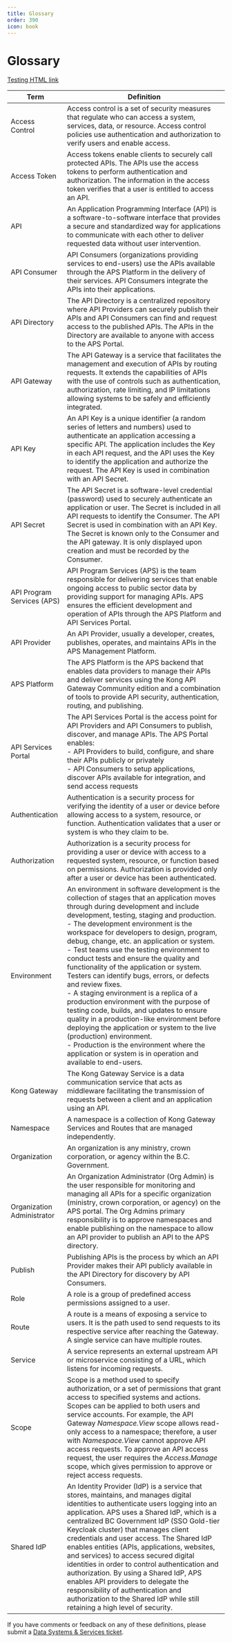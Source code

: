 ```yaml
---
title: Glossary
order: 390
icon: book
---
```


# Glossary

<a href="http://example.com/" target="_blank">Testing HTML link</a>

| Term | Definition |
| --------------- | --------------- |
| Access Control | Access control is a set of security measures that regulate who can access a system, services, data, or resource. Access control policies use authentication and authorization to verify users and enable access. |
| Access Token | Access tokens enable clients to securely call protected APIs. The APIs use the access tokens to perform authentication and authorization. The information in the access token verifies that a user is entitled to access an API. |
| API          | An Application Programming Interface (API) is a software-to-software interface that provides a secure and standardized way for applications to communicate with each other to deliver requested data without user intervention. |
| API Consumer  | API Consumers (organizations providing services to end-users) use the APIs available through the APS Platform in the delivery of their services. API Consumers integrate the APIs into their applications. |
| API Directory | The API Directory is a centralized repository where API Providers can securely publish their APIs and API Consumers can find and request access to the published APIs. The APIs in the Directory are available to anyone with access to the APS Portal. |
| API Gateway   | The API Gateway is a service that facilitates the management and execution of APIs by routing requests. It extends the capabilities of APIs with the use of controls such as authentication, authorization, rate limiting, and IP limitations allowing systems to be safely and efficiently integrated. |
| API Key       | An API Key is a unique identifier (a random series of letters and numbers) used to authenticate an application accessing a specific API. The application includes the Key in each API request, and the API uses the Key to identify the application and authorize the request. The API Key is used in combination with an API Secret. |
| API Secret    | The API Secret is a software-level credential (password) used to securely authenticate an application or user. The Secret is included in all API requests to identify the Consumer. The API Secret is used in combination with an API Key. The Secret is known only to the Consumer and the API gateway. It is only displayed upon creation and must be recorded by the Consumer. |
| API Program Services (APS) | API Program Services (APS) is the team responsible for delivering services that enable ongoing access to public sector data by providing support for managing APIs. APS ensures the efficient development and operation of APIs through the APS Platform and API Services Portal. |
| API Provider               | An API Provider, usually a developer, creates, publishes, operates, and maintains APIs in the APS Management Platform. |
| APS Platform               | The APS Platform is the APS backend that enables data providers to manage their APIs and deliver services using the Kong API Gateway Community edition and a combination of tools to provide API security, authentication, routing, and publishing. |
| API Services Portal        | The API Services Portal is the access point for API Providers and API Consumers to publish, discover, and manage APIs. The APS Portal enables:<br />- API Providers to build, configure, and share their APIs publicly or privately<br />- API Consumers to setup applications, discover APIs available for integration, and send access requests |
| Authentication             | Authentication is a security process for verifying the identity of a user or device before allowing access to a system, resource, or function. Authentication validates that a user or system is who they claim to be. |
| Authorization              | Authorization is a security process for providing a user or device with access to a requested system, resource, or function based on permissions. Authorization is provided only after a user or device has been authenticated. |
| Environment                | An environment in software development is the collection of stages that an application moves through during development and include development, testing, staging and production.<br />- The development environment is the workspace for developers to design, program, debug, change, etc. an application or system.<br />- Test teams use the testing environment to conduct tests and ensure the quality and functionality of the application or system. Testers can identify bugs, errors, or defects and review fixes.<br />- A staging environment is a replica of a production environment with the purpose of testing code, builds, and updates to ensure quality in a production-like environment before deploying the application or system to the live (production) environment.<br />- Production is the environment where the application or system is in operation and available to end-users. |
| Kong Gateway               | The Kong Gateway Service is a data communication service that acts as middleware facilitating the transmission of requests between a client and an application using an API. |
| Namespace    | A namespace is a collection of Kong Gateway Services and Routes that are managed independently. |
| Organization | An organization is any ministry, crown corporation, or agency within the B.C. Government. |
| Organization Administrator | An Organization Administrator (Org Admin) is the user responsible for monitoring and managing all APIs for a specific organization (ministry, crown corporation, or agency) on the APS portal. The Org Admins primary responsibility is to approve namespaces and enable publishing on the namespace to allow an API provider to publish an API to the APS directory. |
| Publish      | Publishing APIs is the process by which an API Provider makes their API publicly available in the API Directory for discovery by API Consumers. |
| Role         | A role is a group of predefined access permissions assigned to a user. |
| Route        | A route is a means of exposing a service to users. It is the path used to send requests to its respective service after reaching the Gateway. A single service can have multiple routes. |
| Service      | A service represents an external upstream API or microservice consisting of a URL, which listens for incoming requests. |
| Scope        | Scope is a method used to specify authorization, or a set of permissions that grant access to specified systems and actions. Scopes can be applied to both users and service accounts. For example, the API Gateway *Namespace.View* scope allows read-only access to a namespace; therefore, a user with *Namespace.View* cannot approve API access requests. To approve an API access request, the user requires the *Access.Manage* scope, which gives permission to approve or reject access requests. |
| Shared IdP   | An Identity Provider (IdP) is a service that stores, maintains, and manages digital identities to authenticate users logging into an application. APS uses a Shared IdP, which is a centralized BC Government IdP (SSO Gold-tier Keycloak cluster) that manages client credentials and user access. The Shared IdP enables entities (APIs, applications, websites, and services) to access secured digital identities in order to control authentication and authorization. By using a Shared IdP, APS enables API providers to delegate the responsibility of authentication and authorization to the Shared IdP while still retaining a high level of security. |

If you have comments or feedback on any of these definitions, please submit a [Data Systems & Services ticket](https://dpdd.atlassian.net/servicedesk/customer/portal/1/group/1/create/18?summary=APS%20Glossary%20Feedback.&customfield_10402=10423).
